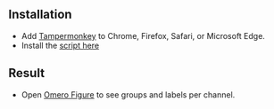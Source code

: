 
## Installation

- Add [Tampermonkey][monkey] to Chrome, Firefox, Safari, or Microsoft Edge.
- Install the [script here][user.js]

## Result

- Open [Omero Figure][figure] to see groups and labels per channel.

[monkey]: https://tampermonkey.net/
[figure]: https://omero.hms.harvard.edu/figure/
[user.js]: https://raw.githubusercontent.com/thejohnhoffer/ome_figure_hack/master/ome_figure.user.js
